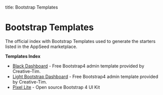 
title: Bootstrap Templates

# Bootstrap Templates

The official index with Bootstrap Templates used to generate the starters listed in the AppSeed marketplace. 

**Templates Index**

- [Black Dashboard](./black-dashboard/) - Free Bootstrap4 admin template provided by Creative-Tim.
- [Light Bootstrap Dashboard](./light-bootstrap-dashboard/) - Free Bootstrap4 admin template provided by Creative-Tim.
- [Pixel Lite](./pixel-lite/) - Open source Bootstrap 4 UI Kit 
